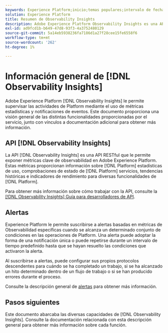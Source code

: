 ```yaml
---
keywords: Experience Platform;inicio;temas populares;intervalo de fechas
solution: Experience Platform
title: Resumen de Observability Insights
description: Adobe Experience Platform Observability Insights es una API de RESTful que le permite exponer métricas clave sobre las actividades de Platform. Estas métricas proporcionan perspectivas sobre las estadísticas de uso de Platform, las comprobaciones de estado de los servicios de Platform, las tendencias históricas y los indicadores de rendimiento de varias funcionalidades de Platform.
exl-id: ad9fcd1b-b649-47d8-93f3-4a3752480129
source-git-commit: 5a14eb5938236fa7186d1a27f28cee15fe6558f6
workflow-type: tm+mt
source-wordcount: '262'
ht-degree: 1%

---
```


# Información general de [!DNL Observability Insights]

Adobe Experience Platform [!DNL Observability Insights] le permite supervisar las actividades de Platform mediante el uso de métricas estadísticas y notificaciones de eventos. Este documento proporciona una visión general de las distintas funcionalidades proporcionadas por el servicio, junto con vínculos a documentación adicional para obtener más información.

## API [!DNL Observability Insights]

La API [!DNL Observability Insights] es una API RESTful que le permite exponer métricas clave de observabilidad en Adobe Experience Platform. Estas métricas proporcionan información sobre [!DNL Platform] estadísticas de uso, comprobaciones de estado de [!DNL Platform] servicios, tendencias históricas e indicadores de rendimiento para diversas funcionalidades de [!DNL Platform].

Para obtener más información sobre cómo trabajar con la API, consulte la [[!DNL Observability Insights] Guía para desarrolladores de API](./api/overview.md).

## Alertas

Experience Platform le permite suscribirse a alertas basadas en métricas de Observabilidad específicas cuando se alcanza un determinado conjunto de condiciones en las operaciones de Platform. Una alerta puede adoptar la forma de una notificación única o puede repetirse durante un intervalo de tiempo predefinido hasta que se hayan resuelto las condiciones que activaron la alerta.

Al suscribirse a alertas, puede configurar sus propios protocolos descendentes para cuándo se ha completado un trabajo, si se ha alcanzado un hito determinado dentro de un flujo de trabajo o si se han producido errores durante el proceso.

Consulte la descripción general de [alertas](./alerts/overview.md) para obtener más información.

## Pasos siguientes

Este documento abarcaba las diversas capacidades de [!DNL Observability Insights]. Consulte la documentación relacionada con esta descripción general para obtener más información sobre cada función.

